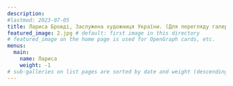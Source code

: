 ```yaml
---
description: 
#lastmod: 2023-07-05
title: Лариса Бровді, Заслужена художниця України. (Для перегляду галереї натискайте на фото)
featured_image: 2.jpg # default: first image in this directory
# featured_image on the home page is used for OpenGraph cards, etc.
menus:
  main:
    name: Лариса
    weight: -1
# sub-galleries on list pages are sorted by date and weight (descending)
---
```

